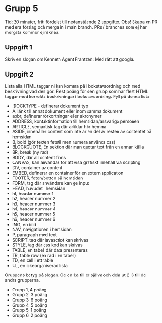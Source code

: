 # Grupp 5

Tid: 20 minuter, fritt fördelat till nedanstående 2 uppgifter. Obs! Skapa en PR med era förslag och merga in i main branch.
PRs / branches som ej har mergats kommer ej räknas.

## Uppgift 1

Skriv en slogan om Kenneth
Agent Frantzen: Med rätt att googla.

## Uppgift 2

Lista alla HTML taggar ni kan komma på i bokstavsordning och med beskrivning vad den gör. Flest poäng för den grupp som har flest HTML taggar med korrekta beskrivningar i bokstavsordning. Fyll på denna lista
- !DOCKTYPE - definerar dokument typ
- A, länk till annat dokument eller inom samma dokument
- abbr, definerar förkortningar eller akronymer
- ADDRESS, kontaktinformation till hemsidan/ansvariga personen
- ARTICLE, semantisk tag där artiklar hör hemma
- ASIDE, innehåller content som inte är en del av resten av contentet på hemsidan
- B, bold (gör texten fetstil men numera används css)
- BLOCKQUOTE, En sektion där man quotar text från en annan källa
- BR, break (ny rad)
- BODY, där all content finns
- CANVAS, kan användas för att visa grafiskt innehåll via scripting
- DIV, container av content
- EMBED, definerar en container för en extern application
- FOOTER, foten/botten på hemsidan
- FORM, tag där användare kan ge input
- HEAD, huvudet i hemsidan
- h1, header nummer 1
- h2, header nummer 2
- h3, header nummer 3
- h4, header nummer 4
- h5, header nummer 5
- h6, header nummer 6
- IMG, en bild
- NAV, navigationen i hemsidan
- P, paragraph med text
- SCRIPT, tag där javascript kan skrivas
- STYLE, tag där css kod kan skrivas
- TABLE, en tabell där data presenteras
- TR, table row (en rad i en tabell)
- TD, en cell i ett table
- UL, en ickeorganiserad lista

Gruppens betyg på slogan. Ge en 1:a till er själva och dela ut 2-6 till de andra grupperna.
- Grupp 1, 4 poäng
- Grupp 2, 3 poäng
- Grupp 3, 6 poäng
- Grupp 4, 5 poäng
- Grupp 5, 1 poäng
- Grupp 6, 2 poäng
